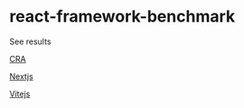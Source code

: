 # react-framework-benchmark

See results

[CRA](https://htmlpreview.github.io/?https://github.com/franklinjavier/react-benchmark/blob/main/lighthouse-cra.html)

[Nextjs](https://htmlpreview.github.io/?https://github.com/franklinjavier/react-benchmark/blob/main/lighthouse-nextjs.html)

[Vitejs](https://htmlpreview.github.io/?https://github.com/franklinjavier/react-benchmark/blob/main/lighthouse-vitejs.html)

